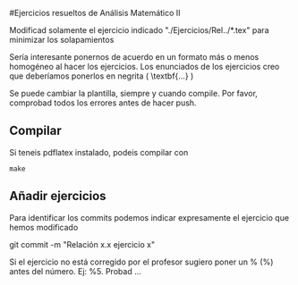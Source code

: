 #Ejercicios resueltos de Análisis Matemático II

Modificad solamente el ejercicio indicado "./Ejercicios/Rel../\*.tex" para minimizar los solapamientos

Sería interesante ponernos de acuerdo en un formato más o menos homogéneo al hacer los ejercicios.
Los enunciados de los ejercicios creo que deberíamos ponerlos en negrita ( \\textbf{...} )

Se puede cambiar la plantilla, siempre y cuando compile. Por favor, comprobad todos los errores antes de hacer push.

## Compilar
Si teneis pdflatex instalado, podeis compilar con
```shell
make
```
## Añadir ejercicios
Para identificar los commits podemos indicar expresamente el ejercicio que hemos modificado

git commit -m "Relación x.x ejercicio x"

Si el ejercicio no está corregido por el profesor sugiero poner un % (\%) antes del número.
Ej: %5. Probad ...
